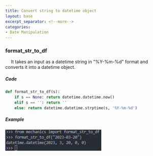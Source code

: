 ```yaml
---
title: Convert string to datetime object
layout: base
excerpt_separator: <!--more-->
categories: 
- Date Manipulation
---
```

### format_str_to_df
&emsp; It takes an input as a datetime string in "%Y-%m-%d" format and converts it into a datetime object.
<!--more-->
##### Code
```python
def format_str_to_df(s):
    if s == None: return datetime.datetime.now()
    elif s == '': return ''
    else: return datetime.datetime.strptime(s, '%Y-%m-%d')
```
##### Example
![](../images/format_str_to_df.png)